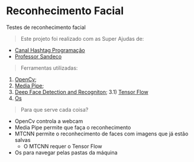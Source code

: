 # Reconhecimento Facial
Testes de reconhecimento facial

>Este projeto foi realizado com as Super Ajudas de:
* [Canal Hashtag Programação](https://www.youtube.com/@HashtagProgramacao)
* [Professor Sandeco](https://www.youtube.com/@canalsandeco)

>Ferramentas utilizadas:
1) [OpenCv](https://pypi.org/project/opencv-python/);
2) [Media Pipe](https://pypi.org/project/mediapipe/);
3) [Deep Face Detection and Recogniton](https://pypi.org/project/mtcnn/);
	3.1) [Tensor Flow](https://pypi.org/project/tensorflow/)
4) [Os](https://pypi.org/project/os0/)

>Para que serve cada coisa?
* OpenCv controla a webcam
* Media Pipe permite que faça o reconhecimento
* MTCNN permite o reconhecimento de faces com imagens que já estão salvas
	* O MTCNN requer o Tensor Flow
* Os para navegar pelas pastas da máquina